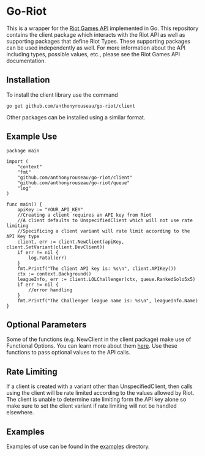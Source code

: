 # Go-Riot
This is a wrapper for the [Riot Games API](https://developer.riotgames.com/apis) implemented in Go.
This repository contains the client package which interacts with the Riot API as well as supporting packages that define Riot Types.
These supporting packages can be used independently as well.
For more information about the API including types, possible values, etc., please see the Riot Games API documentation.

## Installation

To install the client library use the command

`go get github.com/anthonyrouseau/go-riot/client`

Other packages can be installed using a similar format.

## Example Use

````
package main

import (
	"context"
	"fmt"
	"github.com/anthonyrouseau/go-riot/client"
	"github.com/anthonyrouseau/go-riot/queue"
	"log"
)

func main() {
	apiKey := "YOUR_API_KEY"
	//Creating a client requires an API key from Riot
	//A client defaults to UnspecifiedClient which will not use rate limiting
	//Specificing a client variant will rate limit according to the API Key type
	client, err := client.NewClient(apiKey, client.SetVariant(client.DevClient))
	if err != nil {
		log.Fatal(err)
	}
	fmt.Printf("The client API key is: %s\n", client.APIKey())
	ctx := context.Background()
	leagueInfo, err := client.LOLChallenger(ctx, queue.RankedSolo5x5)
	if err != nil {
		//error handling
	}
	fmt.Printf("The Challenger league name is: %s\n", leagueInfo.Name)
}
````

## Optional Parameters 

Some of the functions (e.g. NewClient in the client package) make use of Functional Options. You can learn more
about them [here](https://dave.cheney.net/2014/10/17/functional-options-for-friendly-apis). Use these functions to 
pass optional values to the API calls.

## Rate Limiting

If a client is created with a variant other than UnspecifiedClient, then calls using the client will be rate limited according
to the values allowed by Riot. The client is unable to determine rate limiting form the API key alone so make sure to set
the client variant if rate limiting will not be handled elsewhere.

## Examples
Examples of use can be found in the [examples](https://github.com/anthonyrouseau/go-riot/tree/master/examples) directory.
